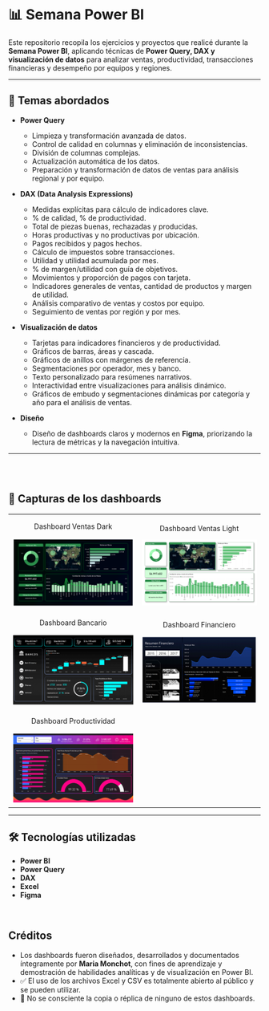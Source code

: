 # 📊 Semana Power BI

Este repositorio recopila los ejercicios y proyectos que realicé durante la **Semana Power BI**, aplicando técnicas de **Power Query, DAX y visualización de datos** para analizar ventas, productividad, transacciones financieras y desempeño por equipos y regiones.  

---

## 🚀 Temas abordados

- **Power Query**
  - Limpieza y transformación avanzada de datos.
  - Control de calidad en columnas y eliminación de inconsistencias.
  - División de columnas complejas.
  - Actualización automática de los datos.
  - Preparación y transformación de datos de ventas para análisis regional y por equipo.

- **DAX (Data Analysis Expressions)**
  - Medidas explícitas para cálculo de indicadores clave.
  - % de calidad, % de productividad.
  - Total de piezas buenas, rechazadas y producidas.
  - Horas productivas y no productivas por ubicación.
  - Pagos recibidos y pagos hechos.
  - Cálculo de impuestos sobre transacciones.
  - Utilidad y utilidad acumulada por mes.
  - % de margen/utilidad con guía de objetivos.
  - Movimientos y proporción de pagos con tarjeta.
  - Indicadores generales de ventas, cantidad de productos y margen de utilidad.
  - Análisis comparativo de ventas y costos por equipo.
  - Seguimiento de ventas por región y por mes.

- **Visualización de datos**
  - Tarjetas para indicadores financieros y de productividad.
  - Gráficos de barras, áreas y cascada.
  - Gráficos de anillos con márgenes de referencia.
  - Segmentaciones por operador, mes y banco.
  - Texto personalizado para resúmenes narrativos.
  - Interactividad entre visualizaciones para análisis dinámico.
  - Gráficos de embudo y segmentaciones dinámicas por categoría y año para el análisis de ventas.

- **Diseño**
  - Diseño de dashboards claros y modernos en **Figma**, priorizando la lectura de métricas y la navegación intuitiva.

---

<br>
<br>

## 📸 Capturas de los dashboards

<table>
  <tr>
    <td style="text-align:center;">
      <p>Dashboard Ventas Dark</p>
      <img width="600" alt="Dashboard Ventas" src="Vistas/Ventas_Dark.png" />
    </td>
    <td style="text-align:center;">
      <p>Dashboard Ventas Light</p>
      <img width="600" alt="Dashboard Ventas Light" src="Vistas/Ventas_Light.png" />
    </td>
  </tr>
  <tr>
    <td style="text-align:center;">
      <p>Dashboard Bancario</p>
      <img width="600" alt="Dashboard Bancario" src="Vistas/Bancario.png" />
    </td>
    <td style="text-align:center;">
      <p>Dashboard Financiero</p>
      <img width="600" alt="Resumen Financiero" src="Vistas/Financiero.png" />
    </td>
  </tr>
  <tr>
    <td style="text-align:center;">
      <p>Dashboard Productividad</p>
      <img width="600" alt="Dashboard Productividad" src="./Vistas/Productividad.png" />
    </td>
  </tr>
</table>

--- 


## 🛠️ Tecnologías utilizadas

- **Power BI**  
- **Power Query**  
- **DAX**  
- **Excel**  
- **Figma**

<br/>

## Créditos 

- Los dashboards fueron diseñados, desarrollados y documentados íntegramente por **Maria Monchot**, con fines de aprendizaje y demostración de habilidades analíticas y de visualización en Power BI.  
- ✅ El uso de los archivos Excel y CSV es totalmente abierto al público y se pueden utilizar.
- 🚫 No se consciente la copia o réplica de ninguno de estos dashboards.

<br/>

